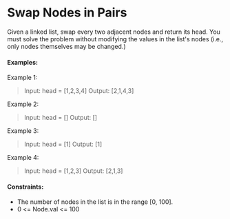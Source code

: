 # Swap Nodes in Pairs

Given a linked list, swap every two adjacent nodes and return its head. You must solve the problem without modifying the values in the list's nodes (i.e., only nodes themselves may be changed.)

####
#### Examples:


Example 1:
> Input: head = [1,2,3,4]
> Output: [2,1,4,3]


Example 2:
> Input: head = []
> Output: []


Example 3:
> Input: head = [1]
> Output: [1]


Example 4:
> Input: head = [1,2,3]
> Output: [2,1,3]

 
####
#### Constraints:
- The number of nodes in the list is in the range [0, 100].
- 0 <= Node.val <= 100